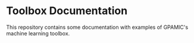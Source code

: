 # Toolbox Documentation

This repository contains some documentation with examples of GPAMIC's machine learning toolbox.